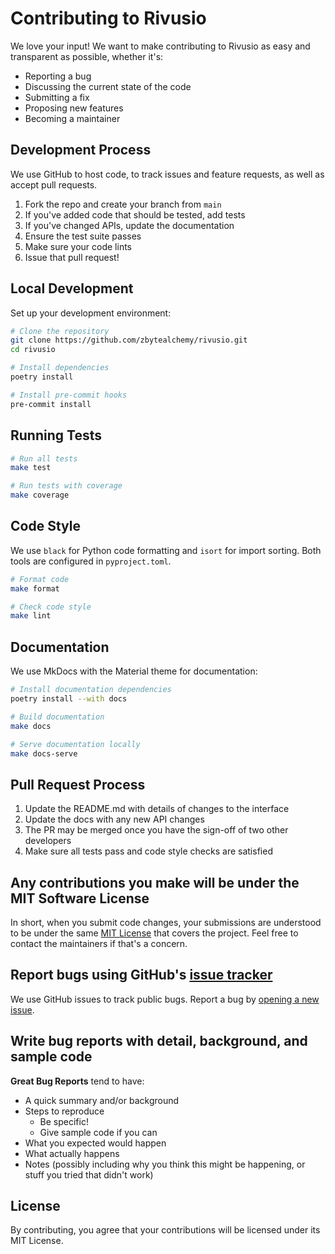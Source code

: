# Contributing to Rivusio

We love your input! We want to make contributing to Rivusio as easy and transparent as possible, whether it's:

- Reporting a bug
- Discussing the current state of the code
- Submitting a fix
- Proposing new features
- Becoming a maintainer

## Development Process

We use GitHub to host code, to track issues and feature requests, as well as accept pull requests.

1. Fork the repo and create your branch from `main`
2. If you've added code that should be tested, add tests
3. If you've changed APIs, update the documentation
4. Ensure the test suite passes
5. Make sure your code lints
6. Issue that pull request!

## Local Development

Set up your development environment:

```bash
# Clone the repository
git clone https://github.com/zbytealchemy/rivusio.git
cd rivusio

# Install dependencies
poetry install

# Install pre-commit hooks
pre-commit install
```

## Running Tests

```bash
# Run all tests
make test

# Run tests with coverage
make coverage
```

## Code Style

We use `black` for Python code formatting and `isort` for import sorting. Both tools are configured in `pyproject.toml`.

```bash
# Format code
make format

# Check code style
make lint
```

## Documentation

We use MkDocs with the Material theme for documentation:

```bash
# Install documentation dependencies
poetry install --with docs

# Build documentation
make docs

# Serve documentation locally
make docs-serve
```

## Pull Request Process

1. Update the README.md with details of changes to the interface
2. Update the docs with any new API changes
3. The PR may be merged once you have the sign-off of two other developers
4. Make sure all tests pass and code style checks are satisfied

## Any contributions you make will be under the MIT Software License

In short, when you submit code changes, your submissions are understood to be under the same [MIT License](http://choosealicense.com/licenses/mit/) that covers the project. Feel free to contact the maintainers if that's a concern.

## Report bugs using GitHub's [issue tracker](https://github.com/zbytealchemy/rivusio/issues)

We use GitHub issues to track public bugs. Report a bug by [opening a new issue](https://github.com/zbytealchemy/rivusio/issues/new).

## Write bug reports with detail, background, and sample code

**Great Bug Reports** tend to have:

- A quick summary and/or background
- Steps to reproduce
  - Be specific!
  - Give sample code if you can
- What you expected would happen
- What actually happens
- Notes (possibly including why you think this might be happening, or stuff you tried that didn't work)

## License

By contributing, you agree that your contributions will be licensed under its MIT License.
